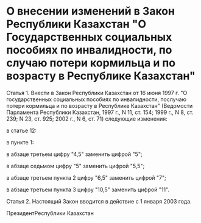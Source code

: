 # О внесении изменений в Закон Республики Казахстан "О Государственных социальных пособиях по инвалидности, по случаю потери кормильца и по возрасту в Республике Казахстан"

Статья 1. Внести в Закон Республики Казахстан от 16 июня 1997 г. "О государственных социальных пособиях по инвалидности, послучаю потери кормильца и по возрасту в Республике Казахстан" (Ведомости Парламента Республики Казахстан, 1997 г., N 11, ст. 154; 1999 г., N 8, ст. 239; N 23, ст. 925; 2002 г., N 6, ст. 71) следующие изменения:

в статье 12:

в пункте 1:

в абзаце третьем цифру "4,5" заменить цифрой "5";

в абзаце седьмом цифру "5" заменить цифрой "5,5";

в абзаце третьем пункта 2 цифру "6,5" заменить цифрой "7";

в абзаце третьем пункта 3 цифру "10,5" заменить цифрой "11".

Статья 2. Настоящий Закон вводится в действие с 1 января 2003 года.

ПрезидентРеспублики Казахстан

